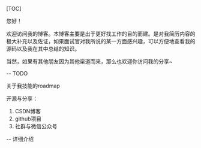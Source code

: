 
[TOC]

您好！

欢迎访问我的博客。本博客主要是出于更好找工作的目的而建。是对我简历内容的极大补充以及佐证，如果面试官对我所说的某一方面感兴趣，可以方便地查看我的源码以及我在其中总结的知识。

当然，如果有其他朋友因为其他渠道而来，那么也欢迎你访问我的分享~



-- TODO

关于我技能的roadmap



开源与分享：

1. CSDN博客
2. github项目
3. 社群与微信公众号



-- 详细介绍